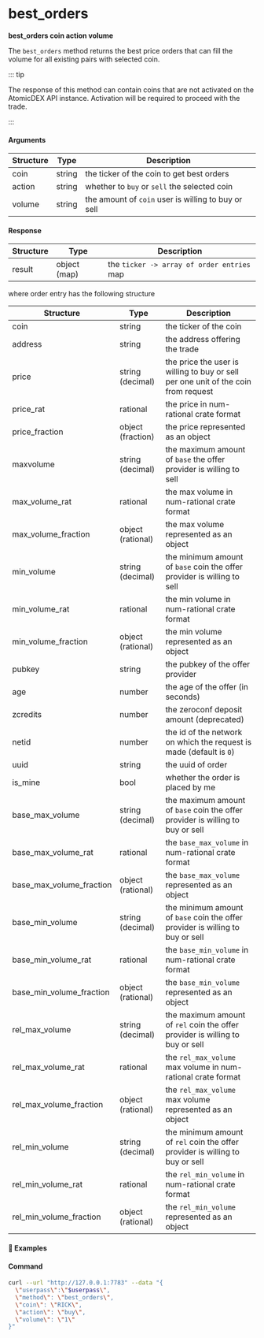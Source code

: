 # best\_orders

**best_orders coin action volume**

The `best_orders` method returns the best price orders that can fill the volume for all existing pairs with selected coin.

::: tip

The response of this method can contain coins that are not activated on the AtomicDEX API instance.
Activation will be required to proceed with the trade.

:::

#### Arguments

| Structure       | Type                       | Description                                            |
| --------------- | -------------------------- | ------------------------------------------------------ |
| coin            | string                     | the ticker of the coin to get best orders              |
| action          | string                     | whether to `buy` or `sell` the selected coin           |
| volume          | string                     | the amount of `coin` user is willing to buy or sell    |

#### Response

| Structure              | Type         | Description                                                                   |
| ---------------------- | ---------    | ----------------------------------------------------------------------------- |
| result                 | object (map) | the `ticker -> array of order entries` map                                    |

where order entry has the following structure

| Structure                | Type              | Description                                                                          |
| ----------------------   | ----------------- | ------------------------------------------------------------------------------------ |
| coin                     | string            | the ticker of the coin                                                               |
| address                  | string            | the address offering the trade                                                       |
| price                    | string (decimal)  | the price the user is willing to buy or sell per one unit of the coin from request   |
| price_rat                | rational          | the price in num-rational crate format                                               |
| price_fraction           | object (fraction) | the price represented as an object                                                   |
| maxvolume                | string (decimal)  | the maximum amount of `base` the offer provider is willing to sell                   |
| max_volume_rat           | rational          | the max volume in num-rational crate format                                          |
| max_volume_fraction      | object (rational) | the max volume represented as an object                                              |
| min_volume               | string (decimal)  | the minimum amount of `base` coin the offer provider is willing to sell              |
| min_volume_rat           | rational          | the min volume in num-rational crate format                                          |
| min_volume_fraction      | object (rational) | the min volume represented as an object                                              |
| pubkey                   | string            | the pubkey of the offer provider                                                     |
| age                      | number            | the age of the offer (in seconds)                                                    |
| zcredits                 | number            | the zeroconf deposit amount (deprecated)                                             |
| netid                    | number            | the id of the network on which the request is made (default is `0`)                  |
| uuid                     | string            | the uuid of order                                                                    |
| is_mine                  | bool              | whether the order is placed by me                                                    |
| base_max_volume          | string (decimal)  | the maximum amount of `base` coin the offer provider is willing to buy or sell       |
| base_max_volume_rat      | rational          | the `base_max_volume` in num-rational crate format                                   |
| base_max_volume_fraction | object (rational) | the `base_max_volume` represented as an object                                       |
| base_min_volume          | string (decimal)  | the minimum amount of `base` coin the offer provider is willing to buy or sell       |
| base_min_volume_rat      | rational          | the `base_min_volume` in num-rational crate format                                   |
| base_min_volume_fraction | object (rational) | the `base_min_volume` represented as an object                                       |
| rel_max_volume           | string (decimal)  | the maximum amount of `rel` coin the offer provider is willing to buy or sell        |
| rel_max_volume_rat       | rational          | the `rel_max_volume` max volume in num-rational crate format                         |
| rel_max_volume_fraction  | object (rational) | the `rel_max_volume` max volume represented as an object                             |
| rel_min_volume           | string (decimal)  | the minimum amount of `rel` coin the offer provider is willing to buy or sell        |
| rel_min_volume_rat       | rational          | the `rel_min_volume` in num-rational crate format                                    |
| rel_min_volume_fraction  | object (rational) | the `rel_min_volume` represented as an object                                        |

#### :pushpin: Examples

#### Command

```bash
curl --url "http://127.0.0.1:7783" --data "{
  \"userpass\":\"$userpass\",
  \"method\": \"best_orders\",
  \"coin\": \"RICK\",
  \"action\": \"buy\",
  \"volume\": \"1\"
}"
```

<div style="margin-top: 0.5rem;">

<collapse-text hidden title="Response">

#### Response (success)

```json
{
  "result": {
    "MORTY": [
      {
        "coin": "MORTY",
        "address": "RMaprYNUp8ErJ9ZAKcxMfpC4ioVycYCCCc",
        "price": "1",
        "price_rat": [ [ 1, [ 1 ] ], [ 1, [ 1 ] ] ],
        "price_fraction": {
          "numer": "1",
          "denom": "1"
        },
        "maxvolume": "2",
        "max_volume_rat": [ [ 1, [ 2 ] ], [ 1, [ 1 ] ] ],
        "max_volume_fraction": {
          "numer": "2",
          "denom": "1"
        },
        "min_volume": "0.00777",
        "min_volume_rat": [ [ 1, [ 777 ] ], [ 1, [ 100000 ] ] ],
        "min_volume_fraction": {
          "numer": "777",
          "denom": "100000"
        },
        "pubkey": "037310a8fb9fd8f198a1a21db830252ad681fccda580ed4101f3f6bfb98b34fab5",
        "age": 1618306280,
        "zcredits": 0,
        "uuid": "09a61d61-9352-42f3-ae64-03e832aca07f",
        "is_mine": false,
        "base_max_volume": "2",
        "base_max_volume_fraction": {
          "numer": "2",
          "denom": "1"
        },
        "base_max_volume_rat": [ [ 1, [ 2 ] ], [ 1, [ 1 ] ] ],
        "base_min_volume": "0.00777",
        "base_min_volume_fraction": {
          "numer": "777",
          "denom": "100000"
        },
        "base_min_volume_rat": [ [ 1, [ 777 ] ], [ 1, [ 100000 ] ] ],
        "rel_max_volume": "2",
        "rel_max_volume_fraction": {
          "numer": "2",
          "denom": "1"
        },
        "rel_max_volume_rat": [ [ 1, [ 2 ] ], [ 1, [ 1 ] ] ],
        "rel_min_volume": "0.00777",
        "rel_min_volume_fraction": {
          "numer": "777",
          "denom": "100000"
        },
        "rel_min_volume_rat": [ [ 1, [ 777 ] ], [ 1, [ 100000 ] ] ]
      },
      {
        "coin": "MORTY",
        "address": "RB8yufv3YTfdzYnwz5paNnnDynGJG6WsqD",
        "price": "0.9090909090909090909090909090909090909090909090909090909090909090909090909090909090909090909090909091",
        "price_rat": [ [ 1, [ 10 ] ], [ 1, [ 11 ] ] ],
        "price_fraction": {
          "numer": "10",
          "denom": "11"
        },
        "maxvolume": "56210.95940853",
        "max_volume_rat": [ [ 1, [ 3278717685, 1308 ] ], [ 1, [ 100000000 ] ] ],
        "max_volume_fraction": {
          "numer": "5621095940853",
          "denom": "100000000"
        },
        "min_volume": "0.0001",
        "min_volume_rat": [ [ 1, [ 1 ] ], [ 1, [ 10000 ] ] ],
        "min_volume_fraction": {
          "numer": "1",
          "denom": "10000"
        },
        "pubkey": "0315d9c51c657ab1be4ae9d3ab6e76a619d3bccfe830d5363fa168424c0d044732",
        "age": 1618306280,
        "zcredits": 0,
        "uuid": "7b5fc790-cbe1-4714-812c-2e307818f258",
        "is_mine": false,
        "base_max_volume": "61832.055349383",
        "base_max_volume_fraction": {
          "numer": "61832055349383",
          "denom": "1000000000"
        },
        "base_max_volume_rat": [ [ 1, [ 1706156167, 14396 ] ], [ 1, [ 1000000000 ] ] ],
        "base_min_volume": "0.00011",
        "base_min_volume_fraction": {
          "numer": "11",
          "denom": "100000"
        },
        "base_min_volume_rat": [ [ 1, [ 11 ] ], [ 1, [ 100000 ] ] ],
        "rel_max_volume": "56210.95940853",
        "rel_max_volume_fraction": {
          "numer": "5621095940853",
          "denom": "100000000"
        },
        "rel_max_volume_rat": [ [ 1, [ 3278717685, 1308 ] ], [ 1, [ 100000000 ] ] ],
        "rel_min_volume": "0.0001",
        "rel_min_volume_fraction": {
          "numer": "1",
          "denom": "10000"
        },
        "rel_min_volume_rat": [ [ 1, [ 1 ] ], [ 1, [ 10000 ] ] ]
      }
    ],
    "OOT": [
      {
        "coin": "OOT",
        "address": "RMaprYNUp8ErJ9ZAKcxMfpC4ioVycYCCCc",
        "price": "0.01",
        "price_rat": [ [ 1, [ 1 ] ], [ 1, [ 100 ] ] ],
        "price_fraction": {
          "numer": "1",
          "denom": "100"
        },
        "maxvolume": "1140445.56120275",
        "max_volume_rat": [ [ 1, [ 526976459, 1062 ] ], [ 1, [ 4000000 ] ] ],
        "max_volume_fraction": {
          "numer": "4561782244811",
          "denom": "4000000"
        },
        "min_volume": "0.00777",
        "min_volume_rat": [ [ 1, [ 777 ] ], [ 1, [ 100000 ] ] ],
        "min_volume_fraction": {
          "numer": "777",
          "denom": "100000"
        },
        "pubkey": "037310a8fb9fd8f198a1a21db830252ad681fccda580ed4101f3f6bfb98b34fab5",
        "age": 1618306280,
        "zcredits": 0,
        "uuid": "8ea62e1d-0df5-4807-9ee6-c6367ac4e8ce",
        "is_mine": false,
        "base_max_volume": "114044556.120275",
        "base_max_volume_fraction": {
          "numer": "4561782244811",
          "denom": "40000"
        },
        "base_max_volume_rat": [ [ 1, [ 526976459, 1062 ] ], [ 1, [ 40000 ] ] ],
        "base_min_volume": "0.777",
        "base_min_volume_fraction": {
          "numer": "777",
          "denom": "1000"
        },
        "base_min_volume_rat": [ [ 1, [ 777 ] ], [ 1, [ 1000 ] ] ],
        "rel_max_volume": "1140445.56120275",
        "rel_max_volume_fraction": {
          "numer": "4561782244811",
          "denom": "4000000"
        },
        "rel_max_volume_rat": [ [ 1, [ 526976459, 1062 ] ], [ 1, [ 4000000 ] ] ],
        "rel_min_volume": "0.00777",
        "rel_min_volume_fraction": {
          "numer": "777",
          "denom": "100000"
        },
        "rel_min_volume_rat": [ [ 1, [ 777 ] ], [ 1, [ 100000 ] ] ]
      }
    ]
  }
}
```

</collapse-text>

</div>
